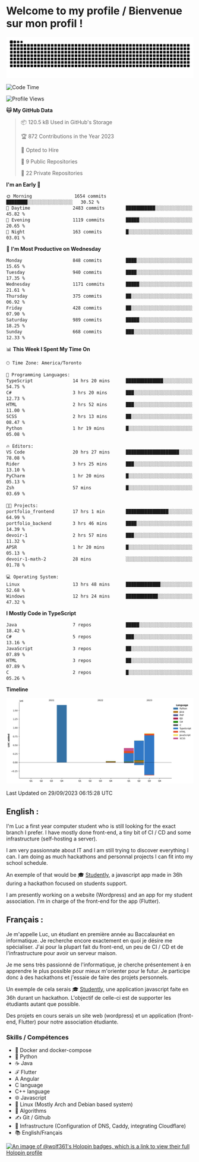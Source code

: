 # Welcome to my profile / Bienvenue sur mon profil !

![snake gif](https://github.com/wolf-361/wolf-361/blob/output/github-contribution-grid-snake.svg)

<!--START_SECTION:waka-->
![Code Time](http://img.shields.io/badge/Code%20Time-374%20hrs%2034%20mins-blue)

![Profile Views](http://img.shields.io/badge/Profile%20Views-0-blue)

**🐱 My GitHub Data** 

> 📦 120.5 kB Used in GitHub's Storage 
 > 
> 🏆 872 Contributions in the Year 2023
 > 
> 💼 Opted to Hire
 > 
> 📜 9 Public Repositories 
 > 
> 🔑 22 Private Repositories 
 > 
**I'm an Early 🐤** 

```text
🌞 Morning                1654 commits        ████████░░░░░░░░░░░░░░░░░   30.52 % 
🌆 Daytime                2483 commits        ███████████░░░░░░░░░░░░░░   45.82 % 
🌃 Evening                1119 commits        █████░░░░░░░░░░░░░░░░░░░░   20.65 % 
🌙 Night                  163 commits         █░░░░░░░░░░░░░░░░░░░░░░░░   03.01 % 
```
📅 **I'm Most Productive on Wednesday** 

```text
Monday                   848 commits         ████░░░░░░░░░░░░░░░░░░░░░   15.65 % 
Tuesday                  940 commits         ████░░░░░░░░░░░░░░░░░░░░░   17.35 % 
Wednesday                1171 commits        █████░░░░░░░░░░░░░░░░░░░░   21.61 % 
Thursday                 375 commits         ██░░░░░░░░░░░░░░░░░░░░░░░   06.92 % 
Friday                   428 commits         ██░░░░░░░░░░░░░░░░░░░░░░░   07.90 % 
Saturday                 989 commits         █████░░░░░░░░░░░░░░░░░░░░   18.25 % 
Sunday                   668 commits         ███░░░░░░░░░░░░░░░░░░░░░░   12.33 % 
```


📊 **This Week I Spent My Time On** 

```text
🕑︎ Time Zone: America/Toronto

💬 Programming Languages: 
TypeScript               14 hrs 20 mins      ██████████████░░░░░░░░░░░   54.75 % 
C#                       3 hrs 20 mins       ███░░░░░░░░░░░░░░░░░░░░░░   12.73 % 
HTML                     2 hrs 52 mins       ███░░░░░░░░░░░░░░░░░░░░░░   11.00 % 
SCSS                     2 hrs 13 mins       ██░░░░░░░░░░░░░░░░░░░░░░░   08.47 % 
Python                   1 hr 19 mins        █░░░░░░░░░░░░░░░░░░░░░░░░   05.08 % 

🔥 Editors: 
VS Code                  20 hrs 27 mins      ████████████████████░░░░░   78.08 % 
Rider                    3 hrs 25 mins       ███░░░░░░░░░░░░░░░░░░░░░░   13.10 % 
PyCharm                  1 hr 20 mins        █░░░░░░░░░░░░░░░░░░░░░░░░   05.13 % 
Zsh                      57 mins             █░░░░░░░░░░░░░░░░░░░░░░░░   03.69 % 

🐱‍💻 Projects: 
portfolio_frontend       17 hrs 1 min        ████████████████░░░░░░░░░   64.99 % 
portfolio_backend        3 hrs 46 mins       ████░░░░░░░░░░░░░░░░░░░░░   14.39 % 
devoir-1                 2 hrs 57 mins       ███░░░░░░░░░░░░░░░░░░░░░░   11.32 % 
APSR                     1 hr 20 mins        █░░░░░░░░░░░░░░░░░░░░░░░░   05.13 % 
devoir-1-math-2          28 mins             ░░░░░░░░░░░░░░░░░░░░░░░░░   01.78 % 

💻 Operating System: 
Linux                    13 hrs 48 mins      █████████████░░░░░░░░░░░░   52.68 % 
Windows                  12 hrs 24 mins      ████████████░░░░░░░░░░░░░   47.32 % 
```

**I Mostly Code in TypeScript** 

```text
Java                     7 repos             █████░░░░░░░░░░░░░░░░░░░░   18.42 % 
C#                       5 repos             ███░░░░░░░░░░░░░░░░░░░░░░   13.16 % 
JavaScript               3 repos             ██░░░░░░░░░░░░░░░░░░░░░░░   07.89 % 
HTML                     3 repos             ██░░░░░░░░░░░░░░░░░░░░░░░   07.89 % 
C                        2 repos             █░░░░░░░░░░░░░░░░░░░░░░░░   05.26 % 
```



**Timeline**

![Lines of Code chart](https://raw.githubusercontent.com/wolf-361/wolf-361/main/assets/bar_graph.png)


 Last Updated on 29/09/2023 06:15:28 UTC
<!--END_SECTION:waka-->

## English : 

I'm Luc a first year computer student who is still looking for the exact branch I prefer. I have mostly done front-end, a tiny bit of CI / CD and some infrastructure (self-hosting a server).

I am very passionnate about IT and I am still trying to discover everything I can. I am doing as much hackathons and personnal projects I can fit into my school schedule.

An exemple of that would be 🎓 [Studently](https://github.com/wolf-361/Studently-CodeJam12), a javascript app made in 36h during a hackathon focused on students support.

I am presently working on a website (Wordpress) and an app for my student association. I'm in charge of the front-end for the app (Flutter).

## Français :

Je m'appelle Luc, un étudiant en première année au Baccalauréat en informatique. Je recherche encore exactement en quoi je désire me spécialiser. J'ai pour la plupart fait du front-end, un peu de CI / CD et de l'infrastructure pour avoir un serveur maison.

Je me sens très passionné de l'informatique, je cherche présentement à en apprendre le plus possible pour mieux m'orienter pour le futur. Je participe donc à des hackathons et j'essaie de faire des projets personnels.

Un exemple de cela serais 🎓 [Studently](https://github.com/wolf-361/Studently-CodeJam12), une application javascript faite en 36h durant un hackathon. L'objectif de celle-ci est de supporter les étudiants autant que possible.

Des projets en cours serais un site web (wordpress) et un application (front-end, Flutter) pour notre association étudiante.

###  Skills / Compétences

* 🐋 Docker and docker-compose
* 🐍 Python
* ☕ Java
* ℱ Flutter
* A Angular
* C language
* C++ language
* 🌐 Javascript
* 🐧 Linux (Mostly Arch and Debian based system)
* 🧩 Algorithms
* ✍️ Git / Github
* 📜 Infrastructure (Configuration of DNS, Caddy, integrating Cloudflare)
* 📚 English/Français

[![An image of @wolf361's Holopin badges, which is a link to view their full Holopin profile](https://holopin.me/wolf361)](https://holopin.io/@wolf361)


